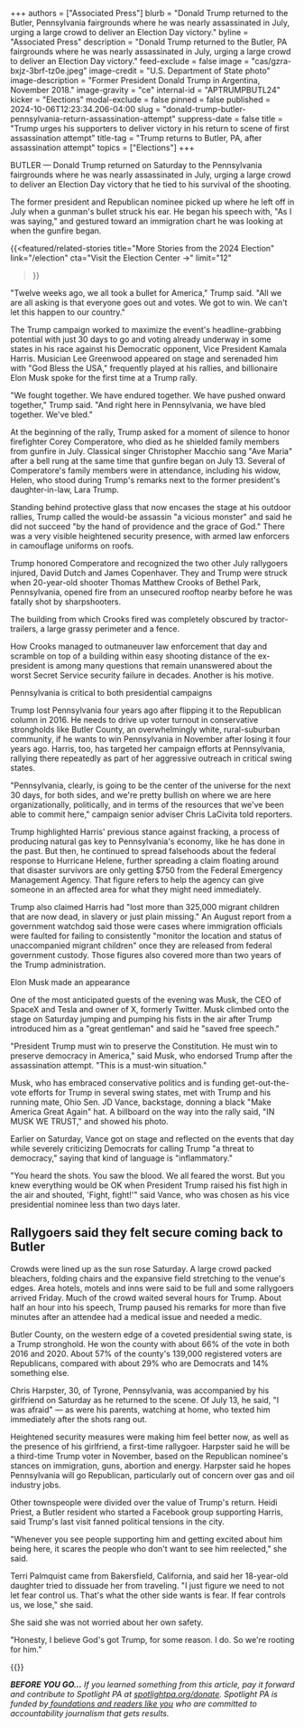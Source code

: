 +++
authors = ["Associated Press"]
blurb = "Donald Trump returned to the Butler, Pennsylvania fairgrounds where he was nearly assassinated in July, urging a large crowd to deliver an Election Day victory."
byline = "Associated Press"
description = "Donald Trump returned to the Butler, PA fairgrounds where he was nearly assassinated in July, urging a large crowd to deliver an Election Day victory."
feed-exclude = false
image = "cas/gzra-bxjz-3brf-tz0e.jpeg"
image-credit = "U.S. Department of State photo"
image-description = "Former President Donald Trump in Argentina, November 2018."
image-gravity = "ce"
internal-id = "APTRUMPBUTL24"
kicker = "Elections"
modal-exclude = false
pinned = false
published = 2024-10-06T12:23:34.206-04:00
slug = "donald-trump-butler-pennsylvania-return-assassination-attempt"
suppress-date = false
title = "Trump urges his supporters to deliver victory in his return to scene of first assassination attempt"
title-tag = "Trump returns to Butler, PA, after assassination attempt"
topics = ["Elections"]
+++

BUTLER — Donald Trump returned on Saturday to the Pennsylvania fairgrounds where he was nearly assassinated in July, urging a large crowd to deliver an Election Day victory that he tied to his survival of the shooting.

The former president and Republican nominee picked up where he left off in July when a gunman&#39;s bullet struck his ear. He began his speech with, &#34;As I was saying,&#34; and gestured toward an immigration chart he was looking at when the gunfire began.

{{<featured/related-stories 
  title="More Stories from the 2024 Election" 
  link="/election"
  cta="Visit the Election Center →"
  limit="12"
>}}

&#34;Twelve weeks ago, we all took a bullet for America,&#34; Trump said. &#34;All we are all asking is that everyone goes out and votes. We got to win. We can&#39;t let this happen to our country.&#34;

The Trump campaign worked to maximize the event&#39;s headline-grabbing potential with just 30 days to go and voting already underway in some states in his race against his Democratic opponent, Vice President Kamala Harris. Musician Lee Greenwood appeared on stage and serenaded him with &#34;God Bless the USA,&#34; frequently played at his rallies, and billionaire Elon Musk spoke for the first time at a Trump rally.

&#34;We fought together. We have endured together. We have pushed onward together,&#34; Trump said. &#34;And right here in Pennsylvania, we have bled together. We&#39;ve bled.&#34;

At the beginning of the rally, Trump asked for a moment of silence to honor firefighter Corey Comperatore, who died as he shielded family members from gunfire in July. Classical singer Christopher Macchio sang &#34;Ave Maria&#34; after a bell rung at the same time that gunfire began on July 13. Several of Comperatore&#39;s family members were in attendance, including his widow, Helen, who stood during Trump&#39;s remarks next to the former president&#39;s daughter-in-law, Lara Trump.

Standing behind protective glass that now encases the stage at his outdoor rallies, Trump called the would-be assassin &#34;a vicious monster&#34; and said he did not succeed &#34;by the hand of providence and the grace of God.&#34; There was a very visible heightened security presence, with armed law enforcers in camouflage uniforms on roofs.

Trump honored Comperatore and recognized the two other July rallygoers injured, David Dutch and James Copenhaver. They and Trump were struck when 20-year-old shooter Thomas Matthew Crooks of Bethel Park, Pennsylvania, opened fire from an unsecured rooftop nearby before he was fatally shot by sharpshooters.

The building from which Crooks fired was completely obscured by tractor-trailers, a large grassy perimeter and a fence.

How Crooks managed to outmaneuver law enforcement that day and scramble on top of a building within easy shooting distance of the ex-president is among many questions that remain unanswered about the worst Secret Service security failure in decades. Another is his motive.

Pennsylvania is critical to both presidential campaigns

Trump lost Pennsylvania four years ago after flipping it to the Republican column in 2016. He needs to drive up voter turnout in conservative strongholds like Butler County, an overwhelmingly white, rural-suburban community, if he wants to win Pennsylvania in November after losing it four years ago. Harris, too, has targeted her campaign efforts at Pennsylvania, rallying there repeatedly as part of her aggressive outreach in critical swing states.

&#34;Pennsylvania, clearly, is going to be the center of the universe for the next 30 days, for both sides, and we&#39;re pretty bullish on where we are here organizationally, politically, and in terms of the resources that we&#39;ve been able to commit here,&#34; campaign senior adviser Chris LaCivita told reporters.

Trump highlighted Harris&#39; previous stance against fracking, a process of producing natural gas key to Pennsylvania&#39;s economy, like he has done in the past. But then, he continued to spread falsehoods about the federal response to Hurricane Helene, further spreading a claim floating around that disaster survivors are only getting $750 from the Federal Emergency Management Agency. That figure refers to help the agency can give someone in an affected area for what they might need immediately.

Trump also claimed Harris had &#34;lost more than 325,000 migrant children that are now dead, in slavery or just plain missing.&#34; An August report from a government watchdog said those were cases where immigration officials were faulted for failing to consistently &#34;monitor the location and status of unaccompanied migrant children&#34; once they are released from federal government custody. Those figures also covered more than two years of the Trump administration.

Elon Musk made an appearance

One of the most anticipated guests of the evening was Musk, the CEO of SpaceX and Tesla and owner of X, formerly Twitter. Musk climbed onto the stage on Saturday jumping and pumping his fists in the air after Trump introduced him as a &#34;great gentleman&#34; and said he &#34;saved free speech.&#34;

&#34;President Trump must win to preserve the Constitution. He must win to preserve democracy in America,&#34; said Musk, who endorsed Trump after the assassination attempt. &#34;This is a must-win situation.&#34;

Musk, who has embraced conservative politics and is funding get-out-the-vote efforts for Trump in several swing states, met with Trump and his running mate, Ohio Sen. JD Vance, backstage, donning a black &#34;Make America Great Again&#34; hat. A billboard on the way into the rally said, &#34;IN MUSK WE TRUST,&#34; and showed his photo.

Earlier on Saturday, Vance got on stage and reflected on the events that day while severely criticizing Democrats for calling Trump &#34;a threat to democracy,&#34; saying that kind of language is &#34;inflammatory.&#34;

&#34;You heard the shots. You saw the blood. We all feared the worst. But you knew everything would be OK when President Trump raised his fist high in the air and shouted, &#39;Fight, fight!&#39;&#34; said Vance, who was chosen as his vice presidential nominee less than two days later.

## Rallygoers said they felt secure coming back to Butler

Crowds were lined up as the sun rose Saturday. A large crowd packed bleachers, folding chairs and the expansive field stretching to the venue&#39;s edges. Area hotels, motels and inns were said to be full and some rallygoers arrived Friday. Much of the crowd waited several hours for Trump. About half an hour into his speech, Trump paused his remarks for more than five minutes after an attendee had a medical issue and needed a medic.

Butler County, on the western edge of a coveted presidential swing state, is a Trump stronghold. He won the county with about 66% of the vote in both 2016 and 2020. About 57% of the county&#39;s 139,000 registered voters are Republicans, compared with about 29% who are Democrats and 14% something else.

Chris Harpster, 30, of Tyrone, Pennsylvania, was accompanied by his girlfriend on Saturday as he returned to the scene. Of July 13, he said, &#34;I was afraid&#34; — as were his parents, watching at home, who texted him immediately after the shots rang out.

Heightened security measures were making him feel better now, as well as the presence of his girlfriend, a first-time rallygoer. Harpster said he will be a third-time Trump voter in November, based on the Republican nominee&#39;s stances on immigration, guns, abortion and energy. Harpster said he hopes Pennsylvania will go Republican, particularly out of concern over gas and oil industry jobs.

Other townspeople were divided over the value of Trump&#39;s return. Heidi Priest, a Butler resident who started a Facebook group supporting Harris, said Trump&#39;s last visit fanned political tensions in the city.

&#34;Whenever you see people supporting him and getting excited about him being here, it scares the people who don&#39;t want to see him reelected,&#34; she said.

Terri Palmquist came from Bakersfield, California, and said her 18-year-old daughter tried to dissuade her from traveling. &#34;I just figure we need to not let fear control us. That&#39;s what the other side wants is fear. If fear controls us, we lose,&#34; she said.

She said she was not worried about her own safety.

&#34;Honesty, I believe God&#39;s got Trump, for some reason. I do. So we&#39;re rooting for him.&#34;<strong></strong>

{{<dewey-assistant>}}

<strong><em>BEFORE YOU GO…</em></strong><em> If you learned something from this article, pay it forward and contribute to Spotlight PA at </em><a href="https://www.spotlightpa.org/donate"><em>spotlightpa.org/donate</em></a><em>. Spotlight PA is funded by</em><a href="https://www.spotlightpa.org/support"><em> foundations and readers like you</em></a><em> who are committed to accountability journalism that gets results.</em>


